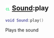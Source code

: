 ## ![client](../../.gitbook/assets/client.png) [Sound](./readme/sound.md):play

```lua
void Sound:play()
```

Plays the sound
